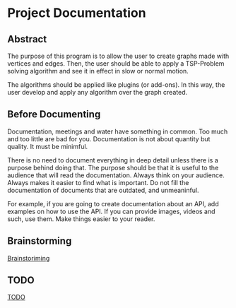 ﻿# Project Documentation


## Abstract

The purpose of this program is to allow the user to create graphs made with vertices and edges.
Then, the user should be able to apply a TSP-Problem solving algorithm and see it in effect in 
slow or normal motion.

The algorithms should be applied like plugins (or add-ons). 
In this way, the user develop and apply any algorithm over the graph created.

## Before Documenting

Documentation, meetings and water have something in common. Too much and too little are bad for you. 
Documentation is not about quantity but quality. It must be minimful. 

There is no need to document everything in deep detail unless there is a purpose behind doing that.
The purpose should be that it is useful to the audience that will read the documentation.
Always think on your audience. Always makes it easier to find what is important.
Do not fill the documentation of documents that are outdated, and unmeaninful.

For example, if you are going to create documentation about an API, add examples on how to use the API.
If you can provide images, videos and such, use them. Make things easier to your reader.

## Brainstorming

[Brainstoriming](documentation/project/BRAINSTORMING.md)

## TODO

[TODO](documentation/project/TODO.md)

